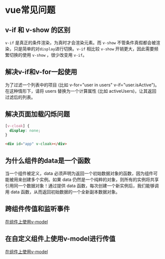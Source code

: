 # vue常见问题

## v-if 和 v-show 的区别

`v-if` 是真正的条件渲染，为真时才会渲染元素。而 `v-show` 不管条件真假都会被渲染，只是简单的对`display`进行切换。`v-if` 相比较 `v-show` 开销更大，因此需要频繁切换的使用 `v-show` ，很少改变用 `v-if`。

## 解决v-if和v-for一起使用

为了过滤一个列表中的项目 (比如 v-for="user in users" v-if="user.isActive")。在这种情形下，请将 users 替换为一个计算属性 (比如 activeUsers)，让其返回过滤后的列表。

## 解决页面加载闪烁问题

```css
[v-cloak] {
  display: none;
}
```
```html
<div id="app" v-cloak></div>
```

## 为什么组件的data是一个函数

当一个组件被定义，data 必须声明为返回一个初始数据对象的函数，因为组件可能被用来创建多个实例。如果 data 仍然是一个纯粹的对象，则所有的实例将共享引用同一个数据对象！通过提供 data 函数，每次创建一个新实例后，我们能够调用 data 函数，从而返回初始数据的一个全新副本数据对象。

## 跨组件传值和监听事件

[在组件上使用v-model](/vue/组件之间的通信.html)

## 在自定义组件上使用v-model进行传值

[在组件上使用v-model](/vue/在组件上使用v-model.html)